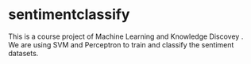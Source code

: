 sentimentclassify
=================
This is a course project of Machine Learning and Knowledge Discovey
.<br/>
We are using SVM and Perceptron to train and classify the sentiment datasets.<br/>
